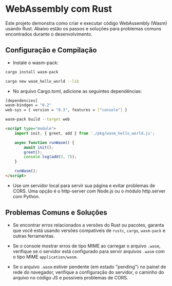 # WebAssembly com Rust

Este projeto demonstra como criar e executar código WebAssembly (Wasm) usando Rust. Abaixo estão os passos e soluções para problemas comuns encontrados durante o desenvolvimento.

## Configuração e Compilação

- Instale o wasm-pack:

```bash
cargo install wasm-pack
```

```bash
cargo new wasm_hello_world --lib
```

- No arquivo Cargo.toml, adicione as seguintes dependências:

```bash
[dependencies]
wasm-bindgen = "0.2"
web-sys = { version = "0.3", features = ["console"] }

```

```bash
wasm-pack build --target web
```
```html
<script type="module">
    import init, { greet, add } from './pkg/wasm_hello_world.js';

    async function runWasm() {
        await init();
        greet();
        console.log(add(5, 7));
    }

    runWasm();
</script>
```


- Use um servidor local para servir sua página e evitar problemas de CORS. Uma opção é o http-server com Node.js ou o módulo http.server com Python.

## Problemas Comuns e Soluções

- Se encontrar erros relacionados a versões do Rust ou pacotes, garanta que você está usando versões compatíveis de `rustc`, `cargo`, `wasm-pack` e outras ferramentas.

- Se o console mostrar erros de tipo MIME ao carregar o arquivo `.wasm`, verifique se o servidor está configurado para servir arquivos `.wasm` com o tipo MIME `application/wasm`.

- Se o arquivo `.wasm` estiver pendente (em estado "pending") no painel de rede do navegador, verifique a configuração do servidor, o caminho do arquivo no código JS e possíveis problemas de CORS.
